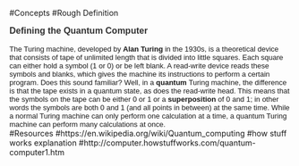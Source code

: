#Concepts
#Rough Definition
<h2 class="articlePageTitle" style="margin-top: 0px; margin-bottom: 0px; padding: 0px; font-size: 16px; color: rgb(51, 51, 51); width: auto; font-family: arial, helvetica, clean, sans-serif; line-height: 20px;">Defining the Quantum Computer</h2><p style="margin-top: 15px; margin-bottom: 0px; padding: 0px; width: auto; font-family: arial, helvetica, clean, sans-serif; font-size: 13px;">The Turing machine, developed by&nbsp;<strong style="font-style: inherit;">Alan Turing</strong>&nbsp;in the 1930s, is a theoretical device that consists of tape of unlimited length that is divided into little squares. Each square can either hold a symbol (1 or 0) or be left blank. A read-write device reads these symbols and blanks, which gives the machine its instructions to perform a certain program. Does this sound familiar? Well, in a&nbsp;<strong style="font-style: inherit;">quantum</strong>&nbsp;Turing machine, the difference is that the tape exists in a quantum state, as does the read-write head. This means that the symbols on the tape can be either 0 or 1 or a&nbsp;<strong style="font-style: inherit;">superposition</strong>&nbsp;of 0 and 1; in other words the symbols are both 0 and 1 (and all points in between) at the same time. While a normal Turing machine can only perform one calculation at a time, a quantum Turing machine can perform many calculations at once.</p>
#Resources
#https://en.wikipedia.org/wiki/Quantum_computing
#how stuff works explanation
#http://computer.howstuffworks.com/quantum-computer1.htm
